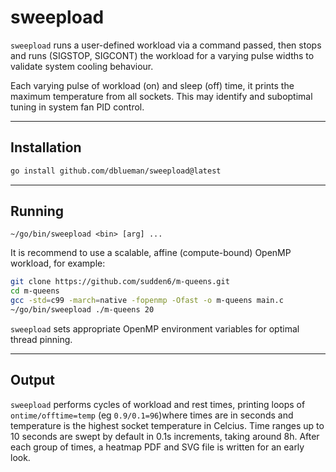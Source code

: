 # sweepload

`sweepload` runs a user-defined workload via a command passed, then stops and runs (SIGSTOP, SIGCONT) the workload for a varying pulse widths to validate system cooling behaviour.

Each varying pulse of workload (on) and sleep (off) time, it prints the maximum temperature from all sockets. This may identify and suboptimal tuning in system fan PID control.

---

## Installation
```bash
go install github.com/dblueman/sweepload@latest
```

---

## Running
```base
~/go/bin/sweepload <bin> [arg] ...
```

It is recommend to use a scalable, affine (compute-bound) OpenMP workload, for example:
```bash
git clone https://github.com/sudden6/m-queens.git
cd m-queens
gcc -std=c99 -march=native -fopenmp -Ofast -o m-queens main.c
~/go/bin/sweepload ./m-queens 20
```

`sweepload` sets appropriate OpenMP environment variables for optimal thread pinning.

---

## Output

`sweepload` performs cycles of workload and rest times, printing loops of `ontime/offtime=temp` (eg `0.9/0.1=96`)where times are in seconds and temperature is the highest socket temperature in Celcius. Time ranges up to 10 seconds are swept by default in 0.1s increments, taking around 8h. After each group of times, a heatmap PDF and SVG file is written for an early look.
